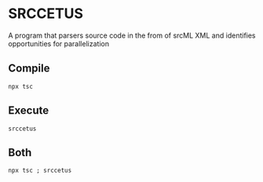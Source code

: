 # SRCCETUS
A program that parsers source code in the from of srcML XML and identifies opportunities for parallelization

## Compile
`npx tsc`

## Execute
`srccetus`

## Both
`npx tsc ; srccetus`